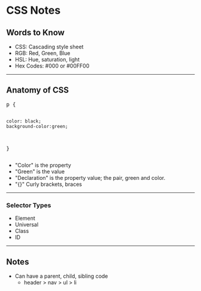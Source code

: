<h1>CSS Notes</h1>

<h2>Words to Know</h2>
<ul>
<li>CSS: Cascading style sheet</li>
<li>RGB: Red, Green, Blue</li>
<li>HSL: Hue, saturation, light</li>
<li>Hex Codes: #000 or #00FF00</li>
</ul>
<hr>
<h2>Anatomy of CSS</h2>
<pre>
p {

    color: black;
    background-color:green;

}
</pre>

* "Color" is the property
* "Green" is the value
* "Declaration" is the property value; the pair, green and color.
* "{}" Curly brackets, braces

<hr>
<h3> Selector Types</h3>
<ul>
<li> Element </li>
<li> Universal </li>
<li> Class </li>
<li> ID </li>
</ul>

<hr>
<h2>Notes</h2>

* Can have a parent, child, sibling code
    - header > nav > ul > li
